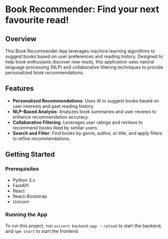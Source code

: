 # Book Recommender: Find your next favourite read!

## Overview

This Book Recommender App leverages machine learning algorithms to suggest books based on user preferences and reading history. Designed to help book enthusiasts discover new reads, this application uses natural language processing (NLP) and collaborative filtering techniques to provide personalized book recommendations.

## Features

- **Personalized Recommendations**: Uses AI to suggest books based on user interests and past reading history.
- **NLP-Based Analysis**: Analyzes book summaries and user reviews to enhance recommendation accuracy.
- **Collaborative Filtering**: Leverages user ratings and reviews to recommend books liked by similar users.
- **Search and Filter**: Find books by genre, author, or title, and apply filters to refine recommendations.

## Getting Started

### Prerequisites

- Python 3.x
- FastAPI
- React
- React-Bootstrap
- Uvicorn

### Running the App

To run this project, run `uvicorn backend:app --reload` to start the backend, and `npm start` to start the frontend.
